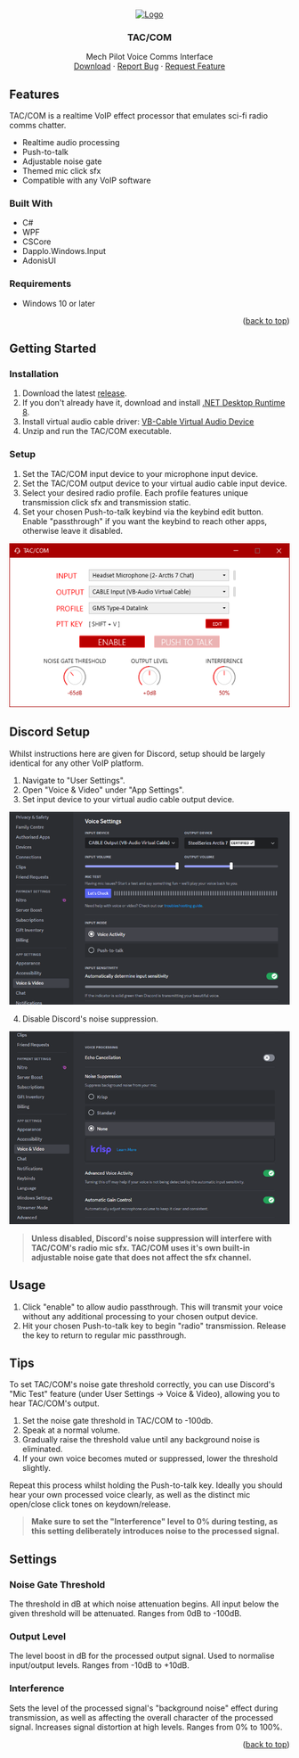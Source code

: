<a name="readme-top"></a>

<!-- PROJECT LOGO -->
<br />
<div align="center">
  <a href="https://github.com/Ozzletroll/TAC-COM">
    <img src="https://github.com/Ozzletroll/TAC-COM/blob/main/Static/Icons/live.ico" alt="Logo" width="30" height="30">
  </a>
<h3 align="center">TAC/COM</h3>

  <p align="center">
    Mech Pilot Voice Comms Interface
    <br />
    <a href="https://github.com/Ozzletroll/TAC-COM/releases">Download</a>
    ·
    <a href="https://github.com/Ozzletroll/TAC-COM/issues/new?assignees=&labels=bug&projects=&template=bug_report.md&title=%5BBUG%5D">Report Bug</a>
    ·
    <a href="https://github.com/Ozzletroll/TAC-COM/issues/new?assignees=&labels=enhancement&projects=&template=feature_request.md&title=%5BFEATURE+REQUEST%5D">Request Feature</a>
  </p>
</div>

<!-- ABOUT THE PROJECT -->
## Features
TAC/COM is a realtime VoIP effect processor that emulates sci-fi radio comms chatter.

- Realtime audio processing
- Push-to-talk
- Adjustable noise gate
- Themed mic click sfx
- Compatible with any VoIP software

### Built With

- C#
- WPF
- CSCore
- Dapplo.Windows.Input
- AdonisUI

### Requirements

- Windows 10 or later

<p align="right">(<a href="#readme-top">back to top</a>)</p>

<!-- GETTING STARTED -->
## Getting Started

### Installation

1. Download the latest <a href="https://github.com/Ozzletroll/TAC-COM/releases">release</a>.
2. If you don't already have it, download and install <a href="https://dotnet.microsoft.com/en-us/download/dotnet/8.0">.NET Desktop Runtime 8</a>.
3. Install virtual audio cable driver:
   <a href="https://vb-audio.com/Cable/">VB-Cable Virtual Audio Device</a>
4. Unzip and run the TAC/COM executable.

### Setup

1. Set the TAC/COM input device to your microphone input device.
2. Set the TAC/COM output device to your virtual audio cable input device.
3. Select your desired radio profile. Each profile features unique transmission click sfx and transmission static.
4. Set your chosen Push-to-talk keybind via the keybind edit button. Enable "passthrough" if you want the keybind to reach other apps, otherwise leave it disabled.

<p align="center">
  <img src="/Static/Images/setup.png" alt="Screenshot of the TAC/COM window setup with a microphone input device and 'CABLE Input Input (VB-Audio Virtual Cable)' as the output device.">
</p>

## Discord Setup

Whilst instructions here are given for Discord, setup should be largely identical for any other VoIP platform.

1. Navigate to "User Settings".
2. Open "Voice & Video" under "App Settings".
3. Set input device to your virtual audio cable output device.

<p align="center">
  <img src="/Static/Images/discord-setup-1.png" alt="Screenshot of Discord's Voice & Video settings, with the input device set to 'CABLE Output (VB-Audio Virtual Cable)'.">
</p>

4. Disable Discord's noise suppression.

<p align="center">
  <img src="/Static/Images/discord-setup-2.png" alt="Screenshot of Discord's Voice & Video settings, with Noise Suppression set to 'None'.">
</p>

> **Unless disabled, Discord's noise suppression will interfere with TAC/COM's radio mic sfx. TAC/COM uses it's own built-in adjustable noise gate that does not affect the sfx channel.**

## Usage
1. Click "enable" to allow audio passthrough. This will transmit your voice without any additional processing to your chosen output device.
2. Hit your chosen Push-to-talk key to begin "radio" transmission. Release the key to return to regular mic passthrough.

## Tips
To set TAC/COM's noise gate threshold correctly, you can use Discord's "Mic Test" feature (under User Settings -> Voice & Video), allowing you to hear TAC/COM's output.

1. Set the noise gate threshold in TAC/COM to -100db.
2. Speak at a normal volume.
3. Gradually raise the threshold value until any background noise is eliminated. 
4. If your own voice becomes muted or suppressed, lower the threshold slightly.

Repeat this process whilst holding the Push-to-talk key. Ideally you should hear your own processed voice clearly, as well as the distinct mic open/close click tones on keydown/release.

> **Make sure to set the "Interference" level to 0% during testing, as this setting deliberately introduces noise to the processed signal.**

## Settings

### Noise Gate Threshold
The threshold in dB at which noise attenuation begins. All input below the given threshold will be attenuated. Ranges from 0dB to -100dB.

### Output Level
The level boost in dB for the processed output signal. Used to normalise input/output levels. Ranges from -10dB to +10dB.

### Interference
Sets the level of the processed signal's "background noise" effect during transmission, as well as affecting the overall character of the processed signal. 
Increases signal distortion at high levels. Ranges from 0% to 100%.


<p align="right">(<a href="#readme-top">back to top</a>)</p>
